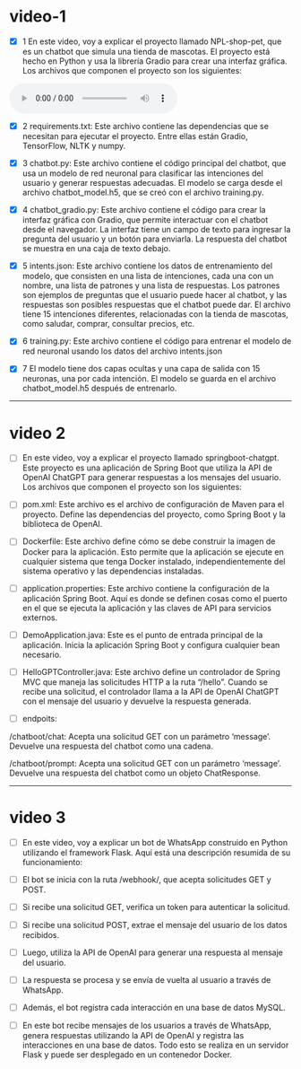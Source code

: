 # video-1
- [x] 1 En este video, voy a explicar el proyecto llamado NPL-shop-pet, que es un chatbot que simula una tienda de mascotas. El proyecto está hecho en Python y usa la librería Gradio para crear una interfaz gráfica. Los archivos que componen el proyecto son los siguientes:

![audio 1](./v1/a1/1.mp3)

- [x] 2 requirements.txt: Este archivo contiene las dependencias que se necesitan para ejecutar el proyecto. Entre ellas están Gradio, TensorFlow, NLTK y numpy.

- [x] 3 chatbot.py: Este archivo contiene el código principal del chatbot, que usa un modelo de red neuronal para clasificar las intenciones del usuario y generar respuestas adecuadas. El modelo se carga desde el archivo chatbot_model.h5, que se creó con el archivo training.py.

- [x] 4 chatbot_gradio.py: Este archivo contiene el código para crear la interfaz gráfica con Gradio, que permite interactuar con el chatbot desde el navegador. La interfaz tiene un campo de texto para ingresar la pregunta del usuario y un botón para enviarla. La respuesta del chatbot se muestra en una caja de texto debajo.

- [x] 5 intents.json: Este archivo contiene los datos de entrenamiento del modelo, que consisten en una lista de intenciones, cada una con un nombre, una lista de patrones y una lista de respuestas. Los patrones son ejemplos de preguntas que el usuario puede hacer al chatbot, y las respuestas son posibles respuestas que el chatbot puede dar. El archivo tiene 15 intenciones diferentes, relacionadas con la tienda de mascotas, como saludar, comprar, consultar precios, etc.

- [x] 6 training.py: Este archivo contiene el código para entrenar el modelo de red neuronal usando los datos del archivo intents.json

- [x] 7 El modelo tiene dos capas ocultas y una capa de salida con 15 neuronas, una por cada intención. El modelo se guarda en el archivo chatbot_model.h5 después de entrenarlo.

---
# video 2

- [ ] En este video, voy a explicar el proyecto llamado springboot-chatgpt. Este proyecto es una aplicación de Spring Boot que utiliza la API de OpenAI ChatGPT para generar respuestas a los mensajes del usuario. Los archivos que componen el proyecto son los siguientes:

- [ ] pom.xml: Este archivo es el archivo de configuración de Maven para el proyecto. Define las dependencias del proyecto, como Spring Boot y la biblioteca de OpenAI.

- [ ] Dockerfile: Este archivo define cómo se debe construir la imagen de Docker para la aplicación. Esto permite que la aplicación se ejecute en cualquier sistema que tenga Docker instalado, independientemente del sistema operativo y las dependencias instaladas.

- [ ] application.properties: Este archivo contiene la configuración de la aplicación Spring Boot. Aquí es donde se definen cosas como el puerto en el que se ejecuta la aplicación y las claves de API para servicios externos.

- [ ] DemoApplication.java: Este es el punto de entrada principal de la aplicación. Inicia la aplicación Spring Boot y configura cualquier bean necesario.

- [ ] HelloGPTController.java: Este archivo define un controlador de Spring MVC que maneja las solicitudes HTTP a la ruta “/hello”. Cuando se recibe una solicitud, el controlador llama a la API de OpenAI ChatGPT con el mensaje del usuario y devuelve la respuesta generada.

- [ ] endpoits:

/chatboot/chat: Acepta una solicitud GET con un parámetro ‘message’. Devuelve una respuesta del chatbot como una cadena.

/chatboot/prompt: Acepta una solicitud GET con un parámetro ‘message’. Devuelve una respuesta del chatbot como un objeto ChatResponse.

---
# video 3

- [ ] En este video, voy a explicar un bot de WhatsApp construido en Python utilizando el framework Flask. Aquí está una descripción resumida de su funcionamiento:

- [ ] El bot se inicia con la ruta /webhook/, que acepta solicitudes GET y POST.

- [ ] Si recibe una solicitud GET, verifica un token para autenticar la solicitud.

- [ ] Si recibe una solicitud POST, extrae el mensaje del usuario de los datos recibidos.

- [ ] Luego, utiliza la API de OpenAI para generar una respuesta al mensaje del usuario.

- [ ] La respuesta se procesa y se envía de vuelta al usuario a través de WhatsApp.

- [ ] Además, el bot registra cada interacción en una base de datos MySQL.

- [ ] En este bot recibe mensajes de los usuarios a través de WhatsApp, genera respuestas utilizando la API de OpenAI y registra las interacciones en una base de datos. Todo esto se realiza en un servidor Flask y puede ser desplegado en un contenedor Docker.